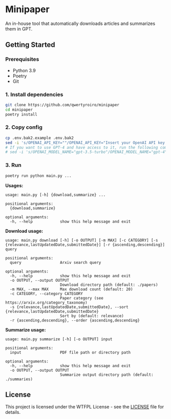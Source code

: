 # Minipaper

An in-house tool that automatically downloads articles and summarizes them in GPT.

## Getting Started

### Prerequisites

- Python 3.9
- Poetry
- Git

### 1. Install dependencies

```bash
git clone https://github.com/qwertyroiro/minipaper
cd minipaper
poetry install
```

### 2. Copy config

```bash
cp .env.bak2.example .env.bak2
sed -i 's/OPENAI_API_KEY=""/OPENAI_API_KEY="Insert your OpenAI API key here!"/g' .env.bak2
# If you want to use GPT-4 and have access to it, run the following command.
# sed -i 's/OPENAI_MODEL_NAME="gpt-3.5-turbo"/OPENAI_MODEL_NAME="gpt-4"/g' .env.bak2
```

### 3. Run

```bash
poetry run python main.py ...
```

**Usages:**

```
usage: main.py [-h] {download,summarize} ...

positional arguments:
  {download,summarize}

optional arguments:
  -h, --help            show this help message and exit
```

**Download usage:**

```
usage: main.py download [-h] [-o OUTPUT] [-m MAX] [-c CATEGORY] [-s {relevance,lastUpdatedDate,submittedDate}] [-r {ascending,descending}] query

positional arguments:
  query                 Arxiv search query

optional arguments:
  -h, --help            show this help message and exit
  -o OUTPUT, --output OUTPUT
                        Download directory path (default: ./papers)
  -m MAX, --max MAX     Max download count (default: 20)
  -c CATEGORY, --category CATEGORY
                        Paper category (see https://arxiv.org/category_taxonomy)
  -s {relevance,lastUpdatedDate,submittedDate}, --sort {relevance,lastUpdatedDate,submittedDate}
                        Sort by (default: relevance)
  -r {ascending,descending}, --order {ascending,descending}
```

**Summarize usage:**

```
usage: main.py summarize [-h] [-o OUTPUT] input

positional arguments:
  input                 PDF file path or directory path

optional arguments:
  -h, --help            show this help message and exit
  -o OUTPUT, --output OUTPUT
                        Summarize output directory path (default: ./summaries)
```

## License

This project is licensed under the WTFPL License - see the [LICENSE](LICENSE) file for details.